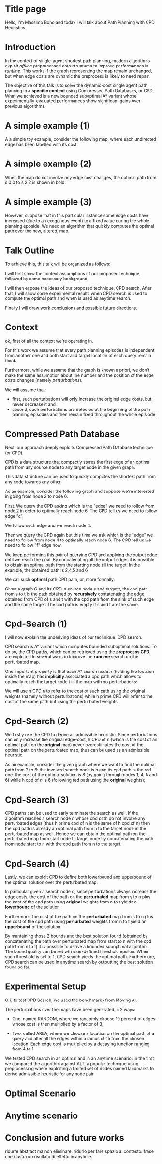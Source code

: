 # Title page

Hello, I'm Massimo Bono and today I will talk about Path Planning with CPD Heuristics

# Introduction

In the context of single-agent shortest path planning, modern algorithms exploit *offline* preprocessed data structures to improve performances in *runtime*. This works if the graph representing the map remain unchanged, but when edge costs are dynamic the preprocess is likely to need repair.

The objective of this talk is to solve the dynamic-cost single agent path planning in a **specific context** using Compressed Path Databases, or CPD. What we achieved is a new bounded suboptimal A* variant whose experimentally-evaluated performances show significant gains over previous algorithms.

# A simple example (1)

A a simple toy example, consider the following map, where each undirected edge has been labelled with its cost.

# A simple example (2)

When the map do not involve any edge cost changes, the optimal path from s 0 0 to s 2 2 is shown in bold.

# A simple example (3)

However, suppose that in this particular instance some edge costs have increased (due to an exogenous event) to a fixed value during the whole planning eposide. We need an algorithm that quickly computes the optimal path over the new, altered, map. 

# Talk Outline

To achieve this, this talk will be organized as follows:

I will first show the context assumptions of our proposed technique, followed by some necessary background.

I will then expose the ideas of our proposed technique, CPD search. After that, I will show some experimental results when CPD search is used to compute the optimal path and when is used as anytime search.

Finally I will draw work conclusions and possible future directions.

# Context

ok, first of all the context we're operating in.

For this work we assume that every path planning episodes is independent from another one and both start and target location of each query remain fixed.

Furthermore, while we assume that the graph is known a priori, we don't make the same assumption about the number and the position of the edge costs changes (namely *perturbations*). 

We will assume that:

- first, such perturbations will only increase the original edge costs, but never decrease it and
- second, such perturbations are detected at the beginning of the path planning episodes and then remain fixed throughout the whole episiode.

# Compressed Path Database

Next, our approach deeply exploits Compressed Path Database technique (or CPD).

CPD is a data structure that compactly stores the first edge of an optimal path from any source node to any target node in the given graph.

This data structure can be used to quickly computes the shortest path from any node towards any other. 

As an example, consider the following graph and suppose we're interested in going from node 2 to node 6.

First, We query the CPD asking which is the "edge" we need to follow from node 2 in order to optimally reach node 6. The CPD tell us we need to follow edge "c".

We follow such edge and we reach node 4. 

Then we query the CPD again but this time we ask which is the "edge" we need to follow from node 4 to optimally reach node 6. The CPD tell us we need to follow "f" edge now.

We keep performing this pair of querying CPD and applying the output edge until we reach the goal. By concatenating all the output edges it is possible to obtain an optimal path from the starting node till the target. 
In the example, the obtained path is 2,4,5 and 6.

We call such **optimal** path CPD path, or, more formally:

Given a graph G and its CPD, a source node s and target t, the cpd path from s to t is the path obtained by **recursively** contatenating the edge obtained from CPD of s and t with the cpd path from the sink of such edge and the same target. The cpd path is empty if s and t are the same. 

# Cpd-Search (1)

I will now explain the underlying ideas of our technique, CPD search.

CPD search is A* variant which computes bounded suboptimal solutions. To do so, the CPD paths, which can be retrieved using the **preprocess CPD**, are exploited in several ways to improve the **runtime** search on the perturbated map.

One important property is that each A* search node $n$ (holding the location inside the map) has **implicitly** associated a cpd path which allows to optimally reach the target node t in the map with no perturbations:

We will use h CPD n to refer to the cost of such path using the original weights (namely without perturbations) while h prime CPD will refer to the cost of the same path but using the perturbated weights.

# Cpd-Search (2)

We firstly use the CPD to derive an admissible heuristic. Since perturbations can only increase the original edge-cost, h CPD of n (which is the cost of an optimal path on the **original** map) never overestimates the cost of the optimal path on the perturbated map, thus can be used as an admissible heuristic.

As an example, consider the given graph where we want to find the optimal path from 2 to 6: 
the involved search node is $n$ and its cpd path is the red one. the cost of the optimal solution is 8 (by going through nodes 1, 4, 5 and 6) while h cpd of $n$ is 6 (following red path using the **original** weights);

# Cpd-Search (3)

CPD paths can be used to early terminate the search as well. If the algorithm reaches a search node $n$ whose cpd path do not involve any perturbated edges (thus h prime cpd of n is the same of h cpd of n) then the cpd path is already an optimal path from n to the target node in the perturbated map as well. Hence we can obtain the optimal path on the perturbated map from start node to target node by concatenating the path from node start to n with the cpd path from n to the target.

# Cpd-Search (4)

Lastly, we can exploit CPD to define both lowerbound and upperbound of the optimal solution over the perturbated map.

In particular given a search node $n$, since perturbations always increase the edge costs, the cost of the path on the **perturbated** map from s to n plus the cost of the cpd path using **original** weights from n to t yields a **lowerbound** of the solution.

Furthermore, the cost of the path on the **perturbated** map from s to n plus the cost of the cpd path using **perturbated** weights from n to t yield an **upperbound** of the solution. 

By mantaining those 2 bounds and the best solution found (obtained by concatenating the path over perturbated map from start to n with the cpd path from n to t) it is possible to derive a bounded suboptimal algorithm. The bound quality can be set wth user-defined threshold epsilon. When such threshold is set to 1, CPD search yields the optimal path. Furthermore, CPD search can be used in anytime search by outputting the best solution found so far.

# Experimental Setup

OK, to test CPD Search, we used the benchmarks from Moving AI. 

The perturbations over the maps have been generated in 2 ways:

- One, named RANDOM, where we randomly choose 10 percent of edges whose cost is then multiplied by a factor of 3;

- Two, called AREA, where we choose a location on the optimal path of a query and alter all the edges within a radius of 15 from the chosen location. Each edge cost is multiplied by a decaying function ranging from 4 to 1.

We tested CPD search in an optimal and in an anytime scenario: in the first we compared the algorithm against ALT, a popular technique using preprocessing where exploiting a limited set of nodes named landmarks to derive admissible heuristic for any node pair

# Optimal Scenario

# Anytime scenario

# Conclusion and future works



ridurre abstract ma non eliminare. ridurlo per fare spazio al contesto.
frase che illustra un risultato di effetto in anytime.